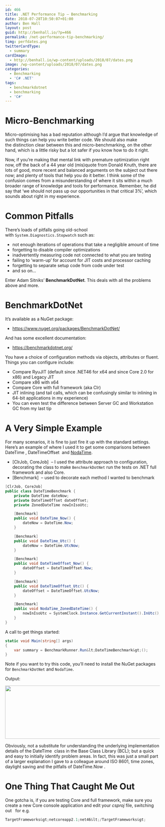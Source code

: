 ```yaml
---
id: 466
title: .NET Performance Tip – Benchmarking
date: 2018-07-28T10:50:07+01:00
author: Ben Hall
layout: post
guid: http://benhall.io/?p=466
permalink: /net-performance-tip-benchmarking/
timg: perfdates.png
twitterCardType:
  - summary
cardImage:
  - http://benhall.io/wp-content/uploads/2018/07/dates.png
image: /wp-content/uploads/2018/07/dates.png
categories:
  - Benchmarking
  - 'C# .NET'
tags:
  - benchmarkdotnet
  - benchmarking
  - 'C#'
---
```

# Micro-Benchmarking

Micro-optimising has a bad reputation although I’d argue that knowledge of such things can help you write better code. We should also make the distinction clear between this and micro-benchmarking, on the other hand, which is a little risky but a lot safer if you know how to do it right.

Now, if you&#8217;re making that mental link with premature optimization right now, off the back of a 44 year old (mis)quote from Donald Knuth, there are lots of good, more recent and balanced arguments on the subject out there now; and plenty of tools that help you do it better. I think some of the confusion comes from a misunderstanding of where it sits within a much broader range of knowledge and tools for performance. Remember, he did say that &#8216;we should not pass up our opportunities in that critical 3%&#8217;, which sounds about right in my experience.

# Common Pitfalls

There’s loads of pitfalls going old-school with `System.Diagnostics.Stopwatch` such as:

  * not enough iterations of operations that take a negligible amount of time
  * forgetting to disable compiler optimizations
  * inadvertently measuring code not connected to what you are testing
  * failing to &#8216;warm-up&#8217; for account for JIT costs and processor caching
  * forgetting to separate setup code from code under test
  * and so on&#8230;

Enter Adam Sitniks’ **BenchmarkDotNet**. This deals with all the problems above and more.

# BenchmarkDotNet

It’s available as a NuGet package:

  * <a href="https://www.nuget.org/packages/BenchmarkDotNet/" rel="noopener">https://www.nuget.org/packages/BenchmarkDotNet/</a>

And has some excellent documentation:

  * <a title="https://benchmarkdotnet.org/" href="https://benchmarkdotnet.org/" target="_blank" rel="noopener">https://benchmarkdotnet.org/</a>

You have a choice of configuration methods via objects, attributes or fluent. Things you can configure include:

  * Compare RyuJIT (default since .NET46 for x64 and since Core 2.0 for x86) and Legacy JIT
  * Compare x86 with x64
  * Compare Core with full framework (aka Clr)
  * JIT inlining (and tail calls, which can be confusingly similar to inlining in 64-bit applications in my experience)
  * You can even test the difference between Server GC and Workstation GC from my last tip

# A Very Simple Example

For many scenarios, it is fine to just fire it up with the standard settings. Here&#8217;s an example of where I used it to get some comparisons between <span class="lang:c# decode:true crayon-inline ">DateTime</span> , <span class="lang:c# decode:true crayon-inline ">DateTimeOffset</span>  and <a href="https://nodatime.org/" rel="noopener">NodaTime</a>.

  * <span class="lang:c# decode:true crayon-inline ">[ClrJob, CoreJob]</span>  &#8211; I used the attribute approach to configuration, decorating the class to make `BenchmarkDotNet` run the tests on .NET full framework and also Core.
  * <span class="lang:c# decode:true crayon-inline ">[Benchmark]</span>  &#8211; used to decorate each method I wanted to benchmark

```csharp
[ClrJob, CoreJob]
public class DateTimeBenchmark {
    private DateTime dateNow;
    private DateTimeOffset dateOffset;
    private ZonedDateTime nowInIsoUtc;

    [Benchmark]
    public void DateTime_Now() {
        dateNow = DateTime.Now;
    }

    [Benchmark]
    public void DateTime_Utc() {
        dateNow = DateTime.UtcNow;
    }

    [Benchmark]
    public void DateTimeOffset_Now() {
        dateOffset = DateTimeOffset.Now;
    }

    [Benchmark]
    public void DateTimeOffset_Utc() {
        dateOffset = DateTimeOffset.UtcNow;
    }

    [Benchmark]
    public void NodaTime_ZonedDateTime() {
        nowInIsoUtc = SystemClock.Instance.GetCurrentInstant().InUtc();
    }
}
```

A call to get things started:

```csharp
static void Main(string[] args)
{
    var summary = BenchmarkRunner.Run&lt;DateTimeBenchmark&gt;();
}
```

Note if you want to try this code, you&#8217;ll need to install the NuGet packages for `BenchmarkDotNet` and `NodaTime`.

Output:

<img class="alignleft size-full wp-image-469" src="https://i0.wp.com/benhall.io/wp-content/uploads/2018/07/dates.png?resize=687%2C173" alt="" width="687" height="173" srcset="https://i0.wp.com/benhall.io/wp-content/uploads/2018/07/dates.png?w=900 900w, https://i0.wp.com/benhall.io/wp-content/uploads/2018/07/dates.png?resize=300%2C75 300w, https://i0.wp.com/benhall.io/wp-content/uploads/2018/07/dates.png?resize=768%2C193 768w, https://i0.wp.com/benhall.io/wp-content/uploads/2018/07/dates.png?resize=800%2C201 800w" sizes="(max-width: 687px) 100vw, 687px" data-recalc-dims="1" /> 

Obviously, not a substitute for understanding the underlying implementation details of the <span class="lang:c# decode:true crayon-inline ">DateTime</span>  class in the Base Class Library (BCL); but a quick and easy to initially identify problem areas. In fact, this was just a small part of a larger explanation I gave to a colleague around ISO 8601, time zones, daylight saving and the pitfalls of <span class="lang:c# decode:true crayon-inline ">DateTime.Now</span> .

# One Thing That Caught Me Out

One gotcha is, if you are testing Core and full framework, make sure you create a new Core console application and edit your _csproj_ file, switching out <span class="lang:c# decode:true crayon-inline "><TargetFramework></span>  for e.g.

```csharp
TargetFrameworks&gt;netcoreapp2.1;net46&lt;/TargetFrameworks&gt;
```
